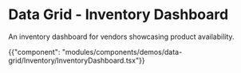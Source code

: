 # Data Grid - Inventory Dashboard

<p class="description">An inventory dashboard for vendors showcasing product availability.</p>

{{"component": "modules/components/demos/data-grid/Inventory/InventoryDashboard.tsx"}}
